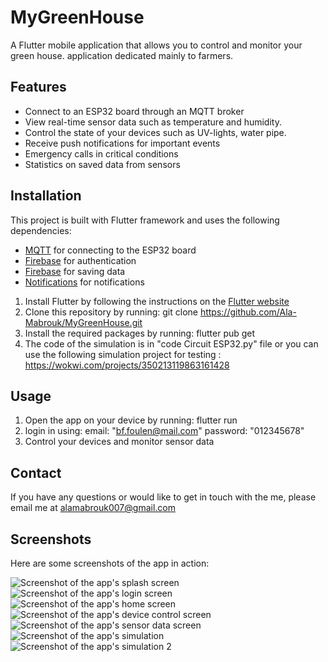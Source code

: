 # MyGreenHouse
A Flutter mobile application that allows you to control and monitor your green house.
application dedicated mainly to farmers.

## Features
- Connect to an ESP32 board through an MQTT broker
- View real-time sensor data such as temperature and humidity.
- Control the state of your devices such as UV-lights, water pipe.
- Receive push notifications for important events
- Emergency calls in critical conditions
- Statistics on saved data from sensors

## Installation
This project is built with Flutter framework and uses the following dependencies:
- [MQTT](https://pub.dev/packages/mqtt) for connecting to the ESP32 board
- [Firebase](https://pub.dev/packages/firebase_auth) for authentication 
- [Firebase](https://pub.dev/packages/cloud_firestore) for saving data 
- [Notifications](https://pub.dev/packages/flutter_local_notifications) for notifications

1. Install Flutter by following the instructions on the [Flutter website](https://flutter.dev/docs/get-started/install)
2. Clone this repository by running: 
git clone https://github.com/Ala-Mabrouk/MyGreenHouse.git
3. Install the required packages by running:
flutter pub get
4. The code of the simulation is in "code Circuit ESP32.py" file or you can use the following simulation project for testing :
https://wokwi.com/projects/350213119863161428

## Usage

1. Open the app on your device by running:
flutter run
2. login in using:
email: "bf.foulen@mail.com"
password: "012345678"
3. Control your devices and monitor sensor data
    
## Contact

If you have any questions or would like to get in touch with the me, please email me at [alamabrouk007@gmail.com](mailto:alamabrouk007@gmail.com)

## Screenshots

Here are some screenshots of the app in action:

![Screenshot of the app's splash screen](screenshots/splashScreen.jpg.jpg)
![Screenshot of the app's login screen](screenshots/login.jpg.jpg)
![Screenshot of the app's home screen](screenshots/homeScreen1.jpg)
![Screenshot of the app's device control screen](screenshots/ControlScreen.jpg)
![Screenshot of the app's sensor data screen](screenshots/homeScreen2.jpg)
![Screenshot of the app's simulation ](screenshots/Web%20capture_1.jpeg)
![Screenshot of the app's simulation 2](screenshots/Web%20capture_2.jpeg)



